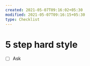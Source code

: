 ```yaml
---
created: 2021-05-07T09:16:02+05:30
modified: 2021-05-07T09:16:15+05:30
type: Checklist
---
```


# 5 step hard style

- [ ] Ask
